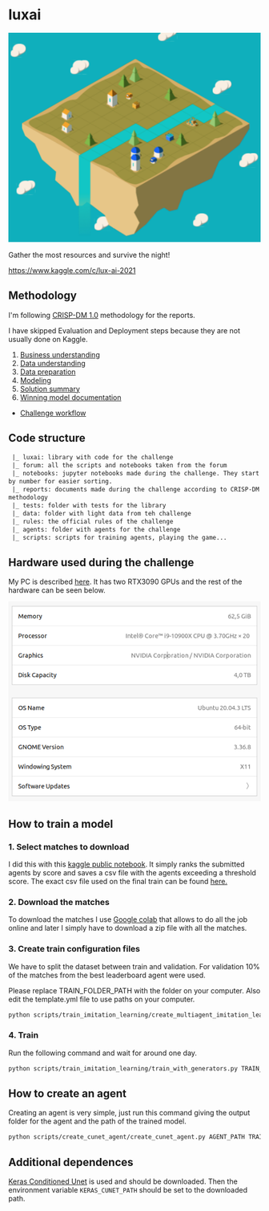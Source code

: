 # luxai

![luxai image](reports/res/project_picture.png)

Gather the most resources and survive the night!

https://www.kaggle.com/c/lux-ai-2021

## Methodology

I'm following [CRISP-DM 1.0](https://www.the-modeling-agency.com/crisp-dm.pdf) methodology for the reports.

I have skipped Evaluation and Deployment steps because they are not usually done on Kaggle.

1. [Business understanding](reports/01_Business_Understanding.md)
1. [Data understanding](reports/02_Data_Understanding.md)
1. [Data preparation](reports/03_Data_Preparation.md)
1. [Modeling](reports/04_Modeling.md)
1. [Solution summary](reports/05_Solution_Summary.md)
1. [Winning model documentation](reports/07_Winning_Model_Documentation.md)

* [Challenge workflow](reports/00_Challenge_Workflow.md)

## Code structure

     |_ luxai: library with code for the challenge
     |_ forum: all the scripts and notebooks taken from the forum
     |_ notebooks: jupyter notebooks made during the challenge. They start by number for easier sorting.
     |_ reports: documents made during the challenge according to CRISP-DM methodology
     |_ tests: folder with tests for the library
     |_ data: folder with light data from teh challenge
     |_ rules: the official rules of the challenge
     |_ agents: folder with agents for the challenge
     |_ scripts: scripts for training agents, playing the game...

## Hardware used during the challenge

My PC is described [here](https://pcpartpicker.com/b/jY8MnQ). It has two RTX3090 GPUs and the rest of the hardware can be seen below.

![ubuntu_specs](reports/res/ubuntu_specs.png)

## How to train a model

### 1. Select matches to download

I did this with this [kaggle public notebook](https://www.kaggle.com/ironbar/select-agents-for-downloading-matches/notebook). It simply ranks the submitted agents by score and saves a csv file with the agents exceeding a threshold score. The exact csv file used on the final train can be found [here.](https://github.com/ironbar/luxai/blob/main/scripts/final_solution_files/agent_selection_20211201.csv)

### 2. Download the matches

To download the matches I use [Google colab](https://colab.research.google.com/drive/1XtHHPVzrSnLGoqZ_A0CKdz21gSFkN_CI?usp=sharing) that allows to do all the job online and later I simply have to download a zip file with all the matches.

### 3. Create train configuration files

We have to split the dataset between train and validation. For validation 10% of the matches from the best leaderboard agent were used.

Please replace TRAIN_FOLDER_PATH with the folder on your computer. Also edit the template.yml file
to use paths on your computer.

```bash
python scripts/train_imitation_learning/create_multiagent_imitation_learning_training.py scripts/final_solution_files/template.yml TRAIN_FOLDER_PATH 0 scripts/final_solution_files/agent_selection_20211201.csv 1700
```

### 4. Train

Run the following command and wait for around one day.

```bash
python scripts/train_imitation_learning/train_with_generators.py TRAIN_FOLDER_PATH/train_conf.yml
```

## How to create an agent

Creating an agent is very simple, just run this command giving the output folder for the agent and the path of the trained model.

```bash
python scripts/create_cunet_agent/create_cunet_agent.py AGENT_PATH TRAIN_FOLDER_PATH/best_val_loss_model.h5
```

## Additional dependences

[Keras Conditioned Unet](https://github.com/gabolsgabs/cunet) is used and should be downloaded. Then the
environment variable `KERAS_CUNET_PATH` should be set to the downloaded path.
